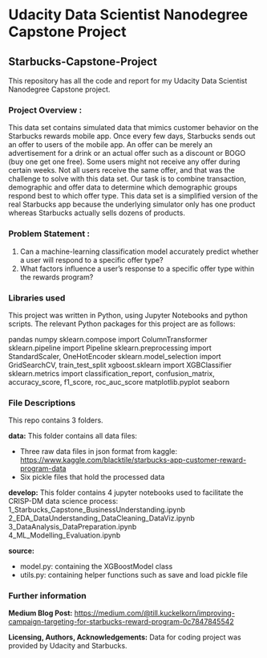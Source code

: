 # Udacity Data Scientist Nanodegree Capstone Project
## Starbucks-Capstone-Project
This repository has all the code and report for my Udacity Data Scientist Nanodegree Capstone project.

### Project Overview :
This data set contains simulated data that mimics customer behavior on the Starbucks rewards mobile app. Once every few days, Starbucks sends out an offer to users of the mobile app. An offer can be merely an advertisement for a drink or an actual offer such as a discount or BOGO (buy one get one free). Some users might not receive any offer during certain weeks. Not all users receive the same offer, and that was the challenge to solve with this data set. Our task is to combine transaction, demographic and offer data to determine which demographic groups respond best to which offer type. This data set is a simplified version of the real Starbucks app because the underlying simulator only has one product whereas Starbucks actually sells dozens of products.

### Problem Statement :
1. Can a machine-learning classification model accurately predict whether a user will respond to a specific offer type?
2. What factors influence a user’s response to a specific offer type within the rewards program?

### Libraries used
This project was written in Python, using Jupyter Notebooks and python scripts. The relevant Python packages for this project are as follows:

pandas
numpy
sklearn.compose import ColumnTransformer
sklearn.pipeline import Pipeline
sklearn.preprocessing import StandardScaler, OneHotEncoder
sklearn.model_selection import GridSearchCV, train_test_split
xgboost.sklearn import XGBClassifier
sklearn.metrics import classification_report, confusion_matrix, accuracy_score, f1_score, roc_auc_score
matplotlib.pyplot
seaborn

### File Descriptions
This repo contains 3 folders.

**data:**
This folder contains all data files:  
- Three raw data files in json format from kaggle: https://www.kaggle.com/blacktile/starbucks-app-customer-reward-program-data
- Six pickle files that hold the processed data

**develop:**
This folder contains 4 jupyter notebooks used to facilitate the CRISP-DM data science process:  
1_Starbucks_Capstone_BusinessUnderstanding.ipynb  
2_EDA_DataUnderstanding_DataCleaning_DataViz.ipynb  
3_DataAnalysis_DataPreparation.ipynb  
4_ML_Modelling_Evaluation.ipynb

**source:**
- model.py: containing the XGBoostModel class
- utils.py: containing helper functions such as save and load pickle file

### Further information
**Medium Blog Post:**
https://medium.com/@till.kuckelkorn/improving-campaign-targeting-for-starbucks-reward-program-0c7847845542

**Licensing, Authors, Acknowledgements:**
Data for coding project was provided by Udacity and Starbucks.
